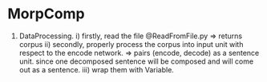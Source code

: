 # MorpComp

1. DataProcessing.
    i) firstly, read the file @ReadFromFile.py
        => returns corpus
    ii) secondly, properly process the corpus into input unit with respect to the encode network.
        => pairs (encode, decode) as a sentence unit. since one decomposed sentence will be composed and will come out as a sentence.
    iii) wrap them with Variable.